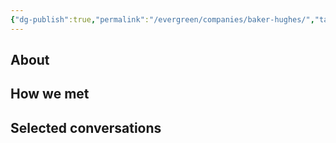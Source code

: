 ```yaml
---
{"dg-publish":true,"permalink":"/evergreen/companies/baker-hughes/","tags":["company"]}
---
```


## About


## How we met


## Selected conversations
